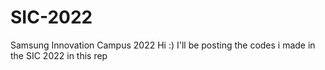 # SIC-2022
Samsung Innovation Campus 2022
Hi :)
I'll be posting the codes i made in the SIC 2022 in this rep 
